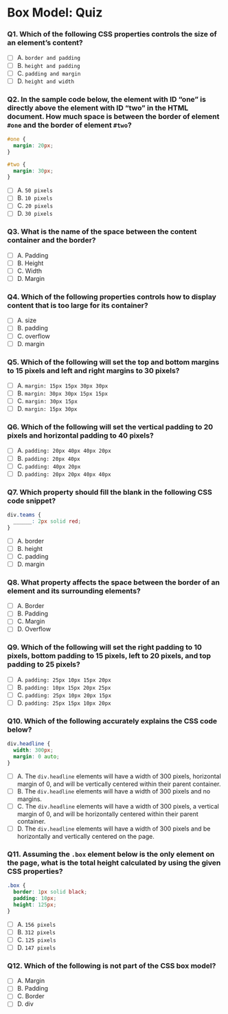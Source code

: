# Box Model: Quiz

### Q1. Which of the following CSS properties controls the size of an element’s content?

- [ ] A. `border and padding`
- [ ] B. `height and padding`
- [ ] C. `padding and margin`
- [ ] D. `height and width`

### Q2. In the sample code below, the element with ID “one” is directly above the element with ID “two” in the HTML document. How much space is between the border of element `#one` and the border of element `#two`?

```css
#one {
  margin: 20px;
}

#two {
  margin: 30px;
}
```

- [ ] A. `50 pixels`
- [ ] B. `10 pixels`
- [ ] C. `20 pixels`
- [ ] D. `30 pixels`

### Q3. What is the name of the space between the content container and the border?

- [ ] A. Padding
- [ ] B. Height
- [ ] C. Width
- [ ] D. Margin

### Q4. Which of the following properties controls how to display content that is too large for its container?

- [ ] A. size
- [ ] B. padding
- [ ] C. overflow
- [ ] D. margin

### Q5. Which of the following will set the top and bottom margins to 15 pixels and left and right margins to 30 pixels?

- [ ] A. `margin: 15px 15px 30px 30px`
- [ ] B. `margin: 30px 30px 15px 15px`
- [ ] C. `margin: 30px 15px`
- [ ] D. `margin: 15px 30px`

### Q6. Which of the following will set the vertical padding to 20 pixels and horizontal padding to 40 pixels?

- [ ] A. `padding: 20px 40px 40px 20px`
- [ ] B. `padding: 20px 40px`
- [ ] C. `padding: 40px 20px`
- [ ] D. `padding: 20px 20px 40px 40px`

### Q7. Which property should fill the blank in the following CSS code snippet?

```css
div.teams {
  ______: 2px solid red;
}
```

- [ ] A. border
- [ ] B. height
- [ ] C. padding
- [ ] D. margin

### Q8. What property affects the space between the border of an element and its surrounding elements?

- [ ] A. Border
- [ ] B. Padding
- [ ] C. Margin
- [ ] D. Overflow

### Q9. Which of the following will set the right padding to 10 pixels, bottom padding to 15 pixels, left to 20 pixels, and top padding to 25 pixels?

- [ ] A. `padding: 25px 10px 15px 20px`
- [ ] B. `padding: 10px 15px 20px 25px`
- [ ] C. `padding: 25px 10px 20px 15px`
- [ ] D. `padding: 25px 15px 10px 20px`

### Q10. Which of the following accurately explains the CSS code below?

```css
div.headline {
  width: 300px;
  margin: 0 auto;
}
```

- [ ] A. The `div.headline` elements will have a width of 300 pixels, horizontal margin of 0, and will be vertically centered within their parent container.
- [ ] B. The `div.headline` elements will have a width of 300 pixels and no margins.
- [ ] C. The `div.headline` elements will have a width of 300 pixels, a vertical margin of 0, and will be horizontally centered within their parent container.
- [ ] D. The `div.headline` elements will have a width of 300 pixels and be horizontally and vertically centered on the page.

### Q11. Assuming the `.box` element below is the only element on the page, what is the total height calculated by using the given CSS properties?

```css
.box {
  border: 1px solid black;
  padding: 10px;
  height: 125px;
}
```

- [ ] A. `156 pixels`
- [ ] B. `312 pixels`
- [ ] C. `125 pixels`
- [ ] D. `147 pixels`

### Q12. Which of the following is not part of the CSS box model?

- [ ] A. Margin
- [ ] B. Padding
- [ ] C. Border
- [ ] D. div
